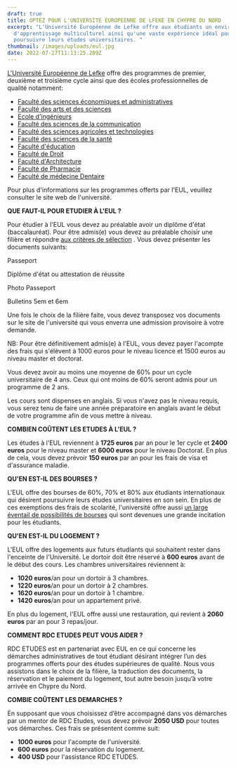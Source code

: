 ```yaml
---
draft: true
title: OPTEZ POUR L'UNIVERSITE EUROPEENNE DE LFEKE EN CHYPRE DU NORD
excerpt: "L'Université Européenne de Lefke offre aux étudiants un environnement
  d'apprentissage multiculturel ainsi qu'une vaste expérience idéal pour
  poursuivre leurs études universitaires. "
thumbnail: /images/uploads/eul.jpg
date: 2022-07-27T11:13:25.209Z
---
```

[L'Université Européenne de Lefke](https://www.eul.edu.tr/en/) offre des programmes de premier, deuxième et troisième cycle ainsi que des écoles professionnelles de qualité notamment: 

* [Faculté des sciences économiques et administratives](https://www.eul.edu.tr/en/academic/faculties/faculty-of-economy-and-administrative-sciences/)
* [Faculté des arts et des sciences ](https://www.eul.edu.tr/en/academic/faculties/faculty-of-arts-and-sciences/)
* [](https://www.eul.edu.tr/en/academic/faculties/faculty-of-arts-and-sciences/)[Ecole d'ingénieurs](https://www.eul.edu.tr/en/academic/faculties/faculty-of-engineering/)
* [](https://www.eul.edu.tr/en/academic/faculties/faculty-of-engineering/)[Faculté des sciences de la communication](https://www.eul.edu.tr/en/academic/faculties/faculty-of-communication-sciences/)
* [](https://www.eul.edu.tr/en/academic/faculties/faculty-of-communication-sciences/)[Faculté des sciences agricoles et technologies](https://www.eul.edu.tr/en/academic/faculties/faculty-of-agriculture-sciences-and-technologies-2/)
* [](https://www.eul.edu.tr/en/academic/faculties/faculty-of-agriculture-sciences-and-technologies-2/)[Faculté des sciences de la santé](https://www.eul.edu.tr/en/academic/faculties/faculty-of-health-sciences/)
* [](https://www.eul.edu.tr/en/academic/faculties/faculty-of-health-sciences/)[Faculté d'éducation](https://www.eul.edu.tr/en/academic/faculties/dr-fazil-kucuk-faculty-of-education/)
* [](https://www.eul.edu.tr/en/academic/faculties/dr-fazil-kucuk-faculty-of-education/)[Faculté de Droit](https://www.eul.edu.tr/en/academic/faculties/faculty-of-law-2/)
* [](https://www.eul.edu.tr/en/academic/faculties/faculty-of-law-2/)[Faculté d'Architecture](https://www.eul.edu.tr/en/academic/faculties/faculty-of-architecture/)
* [](https://www.eul.edu.tr/en/academic/faculties/faculty-of-architecture/)[Faculté de Pharmacie](https://www.eul.edu.tr/en/academic/faculties/11839-2/)
* [](https://www.eul.edu.tr/en/academic/faculties/11839-2/)[Faculté de médecine Dentaire ](https://www.eul.edu.tr/en/academic/faculties/faculty-of-dentistry/)

[](https://www.eul.edu.tr/en/academic/faculties/faculty-of-dentistry/)Pour plus d'informations sur les programmes offerts par l'EUL, veuillez consulter le site web de l'université.

**QUE FAUT-IL POUR ETUDIER À L'EUL ?**

Pour étudier à l'EUL vous devez au préalable avoir un diplôme d'état (baccalauréat). Pour être admis(e) vous devez au préalable choisir une filière et répondre [aux critères de sélection](https://www.eul.edu.tr/en/student-affairs/admissions-requirements/undergraduate-and-graduate-students/) . Vous devez présenter les documents suivants:

Passeport

Diplôme d'état ou attestation de réussite

Photo Passeport

Bulletins 5em et 6em

Une fois le choix de la filière faite, vous devez transposez vos documents sur le site de l'université qui vous enverra une admission provisoire à votre demande.

NB: Pour être définitivement admis(e) à l'EUL, vous devez payer l'acompte des frais qui s'élèvent à 1000 euros pour le niveau licence et 1500 euros au niveau master et doctorat.

Vous devez avoir au moins une moyenne de 60% pour un cycle universitaire de 4 ans. Ceux qui ont moins de 60% seront admis pour un programme de 2 ans.

Les cours sont dispenses en anglais. Si vous n'avez pas le niveau requis, vous serez tenu de faire une année préparatoire en anglais avant le début de votre programme afin de vous mettre à niveau.

**COMBIEN COÛTENT LES ETUDES À L'EUL ?**

Les études à l'EUL reviennent à **1725 euros** par an pour le 1er cycle et **2400 euros** pour le niveau master et **6000 euros** pour le niveau Doctorat.  En plus de cela, vous devez prévoir **150 euros** par an pour les frais de visa et d'assurance maladie.

**QU'EN EST-IL DES BOURSES ?**

L'EUL offre des bourses de 60%, 70% et 80% aux étudiants internationaux qui désirent poursuivre leurs études universitaires en son sein.  En plus de ces exemptions des frais de scolarité, l'université offre aussi [un large éventail de possibilités de bourses](https://www.eul.edu.tr/en/student-affairs/scholarships-and-tuition-fee-reductions/scholarships-and-tuition-fees/) qui sont devenues une grande incitation pour les étudiants.

**QU'EN EST-IL DU LOGEMENT ?**

L'EUL offre des logements aux futurs étudiants qui souhaitent rester dans l'enceinte de l'Université. Le dortoir doit être réservé à **600 euros** avant de le début des cours. Les chambres universitaires reviennent à:

* **1020 euros**/an pour un dortoir à 3 chambres.
* **1220 euros**/an pour un dortoir à 2 chambres.
* **1620 euros**/an pour un dortoir à 1 chambre.
* **1420 euros**/an pour un appartement privé. 

En plus du logement, l'EUL offre aussi une restauration, qui revient à **2060 euros** par an pour 3 repas/jour.  

**COMMENT RDC ETUDES PEUT VOUS AIDER ?**

RDC ETUDES est en partenariat avec EUL en ce qui concerne les démarches administratives de tout étudiant désirant intégrer l’un des programmes offerts pour des études supérieures de qualité. Nous vous assistons dans le choix de la filière, la traduction des documents, la réservation et le paiement du logement, tout autre besoin jusqu’à votre arrivée en Chypre du Nord.

**COMBIE COÛTENT LES DEMARCHES ?**

En supposant que vous choisissez d’être accompagné dans vos démarches par un mentor de RDC Etudes, vous devez prévoir **2050 USD** pour toutes vos démarches. Ces frais se présentent comme suit:

* **1000 euros** pour l'acompte de l'université.
* **600 euros** pour la réservation du logement.
* **400 USD** pour l'assistance RDC ETUDES.